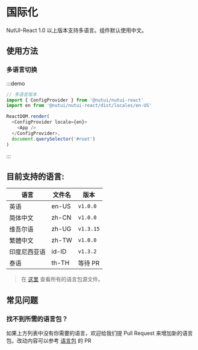# 国际化

NutUI-React 1.0 以上版本支持多语言。组件默认使用中文。

## 使用方法

### 多语言切换

:::demo

```javascript
// 多语言版本
import { ConfigProvider } from '@nutui/nutui-react'
import en from '@nutui/nutui-react/dist/locales/en-US'

ReactDOM.render(
  <ConfigProvider locale={en}>
    <App />
  </ConfigProvider>,
  document.querySelector('#root')
)
```

:::

## 目前支持的语言:

| 语言 | 文件名 | 版本 |
| --- | --- | --- |
| 英语 | en-US | `v1.0.0` |
| 简体中文 | zh-CN | `v1.0.0` |
| 维吾尔语 | zh-UG | `v1.3.15` |
| 繁體中文 | zh-TW | `v1.0.0` |
| 印度尼西亚语 | id-ID | `v1.3.2` |
| 泰语 | th-TH | 等待 PR |

> 在 [这里](https://github.com/jdf2e/nutui-react/tree/main/src/locales) 查看所有的语言包源文件。

## 常见问题

### 找不到所需的语言包？

如果上方列表中没有你需要的语言，欢迎给我们提 Pull Request 来增加新的语言包。改动内容可以参考 [语言包](https://github.com/jdf2e/nutui-react/tree/main/src/locales) 的 PR
